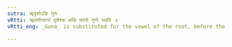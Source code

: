 ```yaml
---
sutra: ॠदृशोऽङि गुणः
vRtti: ॠवर्णान्तानां दृशेश्च अङि परतो गुणो भवति ॥
vRtti_eng: _Guna_ is substituted for the vowel of the root, before the affix अङ्, in the roots ending in ऋ or ॠ, as well as in दृश् ॥

---
```

